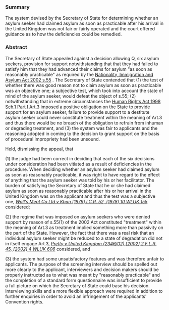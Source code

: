 ### Summary

The system devised by the Secretary of State for determining whether an asylum seeker had claimed asylum as soon as practicable after his arrival in the United Kingdom was not fair or fairly operated and the court offered guidance as to how the deficiencies could be remedied.

### Abstract

The Secretary of State appealed against a decision allowing Q, six asylum seekers, provision for support notwithstanding that that they had failed to satisfy him that they had advanced their claims for asylum "as soon as reasonably practicable" as required by the [Nationality, Immigration and Asylum Act 2002 s.55](https://uk.westlaw.com/Document/I16BC99F0E44B11DA8D70A0E70A78ED65/View/FullText.html?originationContext=document&transitionType=DocumentItem&ppcid=4735931dc64c4470a9580a86e4a74cd6&contextData=(sc.Default)) . The Secretary of State contended that (1) the test of whether there was good reason not to claim asylum as soon as practicable was an objective one; a subjective test, which took into account the state of mind of the asylum seeker, would defeat the object of s.55; (2) notwithstanding that in extreme circumstances the [Human Rights Act 1998 Sch.1 Part I Art.3](https://uk.westlaw.com/Document/I2B36F6F0E45011DA8D70A0E70A78ED65/View/FullText.html?originationContext=document&transitionType=DocumentItem&ppcid=4735931dc64c4470a9580a86e4a74cd6&contextData=(sc.Default)) imposed a positive obligation on the State to provide support for an asylum seeker, failure to provide support to a destitute asylum seeker could never constitute treatment within the meaning of Art.3 and thus there would be no breach of the obligation to refrain from inhuman or degrading treatment, and (3) the system was fair to applicants and the reasoning adopted in coming to the decision to grant support on the basis of procedural impropriety had been unsound.

Held, dismissing the appeal, that 

(1) the judge had been correct in deciding that each of the six decisions under consideration had been vitiated as a result of deficiencies in the procedure. When deciding whether an asylum seeker had claimed asylum as soon as reasonably practicable, it was right to have regard to the effect of anything that the asylum seeker was told by his or her facilitator. The burden of satisfying the Secretary of State that he or she had claimed asylum as soon as reasonably practicable after his or her arrival in the United Kingdom was on the applicant and thus the test was a subjective one, _[Wall's Meat Co Ltd v Khan [1979] I.C.R. 52, [1978] 10 WLUK 155](https://uk.westlaw.com/Document/IEFAB0BC0E42811DA8FC2A0F0355337E9/View/FullText.html?originationContext=document&transitionType=DocumentItem&ppcid=4735931dc64c4470a9580a86e4a74cd6&contextData=(sc.Default))_ considered; 

(2) the regime that was imposed on asylum seekers who were denied support by reason of s.55(1) of the 2002 Act constituted "treatment" within the meaning of Art.3 as treatment implied something more than passivity on the part of the State. However, the fact that there was a real risk that an individual asylum seeker might be reduced to a state of degradation did not in itself engage Art.3, _[Pretty v United Kingdom (2346/02) [2002] 2 F.L.R. 45, [2002] 4 WLUK 606](https://uk.westlaw.com/Document/I28B77F30E42811DA8FC2A0F0355337E9/View/FullText.html?originationContext=document&transitionType=DocumentItem&ppcid=4735931dc64c4470a9580a86e4a74cd6&contextData=(sc.Default))_ considered, and 

(3) the system had some unsatisfactory features and was therefore unfair to applicants. The purpose of the screening interview should be spelled out more clearly to the applicant, interviewers and decision makers should be properly instructed as to what was meant by "reasonably practicable" and the completion of a standard form questionnaire was insufficient to provide a full picture on which the Secretary of State could base his decision. Interviewing skills and a more flexible approach were required in addition to further enquiries in order to avoid an infringement of the applicants' Convention rights.
